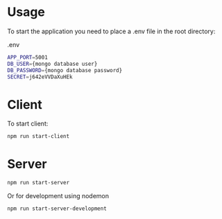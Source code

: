 # Usage
To start the application you need to place a .env file in the root directory:

.env
```bash
APP_PORT=5001
DB_USER={mongo database user}
DB_PASSWORD={mongo database password}
SECRET=j642eVVDaXuHEk
```


# Client
To start client:

```bash
npm run start-client
```

# Server
```bash
npm run start-server
```
Or for development using nodemon
```bash
npm run start-server-development
```

